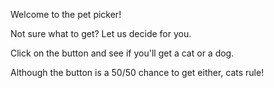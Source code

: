 Welcome to the pet picker!

Not sure what to get? Let us decide for you.

Click on the button and see if you'll get a cat or a dog.

Although the button is a 50/50 chance to get either, cats rule!

